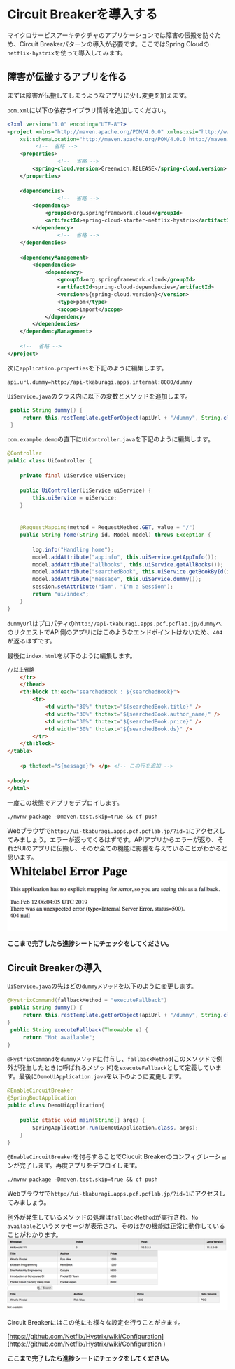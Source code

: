 # Circuit Breakerを導入する
マイクロサービスアーキテクチャのアプリケーションでは障害の伝搬を防ぐため、Circuit Breakerパターンの導入が必要です。ここではSpring Cloudの`netflix-hystrix`を使って導入してみます。

## 障害が伝搬するアプリを作る
まずは障害が伝搬してしまうようなアプリに少し変更を加えます。

`pom.xml`に以下の依存ライブラリ情報を追加してください。
```xml
<?xml version="1.0" encoding="UTF-8"?>
<project xmlns="http://maven.apache.org/POM/4.0.0" xmlns:xsi="http://www.w3.org/2001/XMLSchema-instance"
    xsi:schemaLocation="http://maven.apache.org/POM/4.0.0 http://maven.apache.org/xsd/maven-4.0.0.xsd">
         <!--  省略 -->
    <properties>
                <!--  省略 -->
        <spring-cloud.version>Greenwich.RELEASE</spring-cloud.version>
    </properties>

    <dependencies>
                <!--  省略 -->
        <dependency>
            <groupId>org.springframework.cloud</groupId>
            <artifactId>spring-cloud-starter-netflix-hystrix</artifactId>
        </dependency>
                <!--  省略 -->
    </dependencies>

    <dependencyManagement>
        <dependencies>
            <dependency>
                <groupId>org.springframework.cloud</groupId>
                <artifactId>spring-cloud-dependencies</artifactId>
                <version>${spring-cloud.version}</version>
                <type>pom</type>
                <scope>import</scope>
            </dependency>
        </dependencies>
    </dependencyManagement>

    <!--  省略 -->
</project>
```

次に`application.properties`を下記のように編集します。
```properties
api.url.dummy=http://api-tkaburagi.apps.internal:8080/dummy
```

`UiService.java`のクラス内に以下の変数とメソッドを追加します。
```java
 public String dummy() {
     return this.restTemplate.getForObject(apiUrl + "/dummy", String.class);
 }
```

`com.example.demo`の直下に`UiController.java`を下記のように編集します。
```java
@Controller
public class UiController {

    private final UiService uiService;

    public UiController(UiService uiService) {
        this.uiService = uiService;
    }


    @RequestMapping(method = RequestMethod.GET, value = "/")
    public String home(String id, Model model) throws Exception {

        log.info("Handling home");
        model.addAttribute("appinfo", this.uiService.getAppInfo());
        model.addAttribute("allbooks", this.uiService.getAllBooks());
        model.addAttribute("searchedBook", this.uiService.getBookById(id));
        model.addAttribute("message", this.uiService.dummy());
        session.setAttribute("iam", "I'm a Session");
        return "ui/index";
    }
}
```

`dummyUrl`はプロパティの`http://api-tkaburagi.apps.pcf.pcflab.jp/dummy`へのリクエストでAPI側のアプリにはこのようなエンドポイントはないため、`404`が返るはずです。

最後に`index.html`を以下のように編集します。
```html
//以上省略
    </tr>
    </thead>
    <th:block th:each="searchedBook : ${searchedBook}">
        <tr>
            <td width="30%" th:text="${searchedBook.title}" />
            <td width="30%" th:text="${searchedBook.author_name}" />
            <td width="30%" th:text="${searchedBook.price}" />
            <td width="30%" th:text="${searchedBook.ds}" />
        </tr>
    </th:block>
</table>

    <p th:text="${message}"> </p> <!-- この行を追加 -->

</body>
</html>
```

一度この状態でアプリをデプロイします。

```shell
./mvnw package -Dmaven.test.skip=true && cf push
```

Webブラウザで`http://ui-tkaburagi.apps.pcf.pcflab.jp/?id=1`にアクセスしてみましょう。エラーが返ってくるはずです。APIアプリからエラーが返り、それがUIのアプリに伝搬し、そのか全ての機能に影響を与えていることがわかると思います。
![image](https://github.com/tkaburagi/pcf-developer-workshop/blob/master/img/cb-1.png)

**ここまで完了したら進捗シートにチェックをしてください。**

## Circuit Breakerの導入
`UiService.java`の先ほどの`dummyメソッド`を以下のように変更します。
```java
@HystrixCommand(fallbackMethod = "executeFallback")
 public String dummy() {
     return this.restTemplate.getForObject(apiUrl + "/dummy", String.class);
}
 public String executeFallback(Throwable e) {
     return "Not available";
}
```

`@HystrixCommand`を`dummyメソッド`に付与し、`fallbackMethod`(このメソッドで例外が発生したときに呼ばれるメソッド)を`executeFallback`として定義しています。最後に`DemoUiApplication.java`を以下のように変更します。
```java
@EnableCircuitBreaker
@SpringBootApplication
public class DemoUiApplication{

    public static void main(String[] args) {
        SpringApplication.run(DemoUiApplication.class, args);
    }
}
```


`@EnableCircuitBreaker`を付与することでCiucuit Breakerのコンフィグレーションが完了します。再度アプリをデプロイします。
```shell
./mvnw package -Dmaven.test.skip=true && cf push
```

Webブラウザで`http://ui-tkaburagi.apps.pcf.pcflab.jp/?id=1`にアクセスしてみましょう。

例外が発生しているメソッドの処理は`fallbackMethod`が実行され、`No available`というメッセージが表示され、そのほかの機能は正常に動作していることがわかります。
![image](https://github.com/tkaburagi/pcf-developer-workshop/blob/master/img/cb-2.png)

Circuit Breakerにはこの他にも様々な設定を行うことがきます。

[https://github.com/Netflix/Hystrix/wiki/Configuration](https://github.com/Netflix/Hystrix/wiki/Configuration
)

**ここまで完了したら進捗シートにチェックをしてください。**